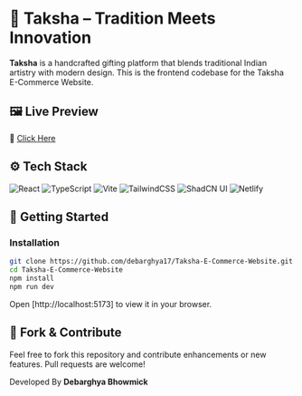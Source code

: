 # 🌿 Taksha – Tradition Meets Innovation

**Taksha** is a handcrafted gifting platform that blends traditional Indian artistry with modern design. This is the frontend codebase for the Taksha E-Commerce Website.

## 🖼️ Live Preview

🔗 [Click Here](https://takshaveda.netlify.app/)

## ⚙️ Tech Stack

![React](https://img.shields.io/badge/React-20232A?style=for-the-badge&logo=react&logoColor=61DAFB)
![TypeScript](https://img.shields.io/badge/TypeScript-3178C6?style=for-the-badge&logo=typescript&logoColor=white)
![Vite](https://img.shields.io/badge/Vite-646CFF?style=for-the-badge&logo=vite&logoColor=white)
![TailwindCSS](https://img.shields.io/badge/TailwindCSS-38B2AC?style=for-the-badge&logo=tailwind-css&logoColor=white)
![ShadCN UI](https://img.shields.io/badge/ShadCN_UI-000000?style=for-the-badge&logo=vercel&logoColor=white)
![Netlify](https://img.shields.io/badge/Netlify-00C7B7?style=for-the-badge&logo=netlify&logoColor=white)

## 🚀 Getting Started

### Installation

```bash
git clone https://github.com/debarghya17/Taksha-E-Commerce-Website.git
cd Taksha-E-Commerce-Website
npm install
npm run dev
```

Open [http://localhost:5173] to view it in your browser.

## 🍴 Fork & Contribute

Feel free to fork this repository and contribute enhancements or new features. Pull requests are welcome!



Developed By **Debarghya Bhowmick**
